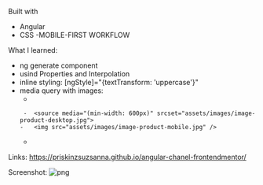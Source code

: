Built with

- Angular
- CSS
 -MOBILE-FIRST WORKFLOW

What I learned:

- ng generate component
- usind Properties and Interpolation
- inline styling: [ngStyle]="{textTransform: 'uppercase'}"
- media query with images: 
     -  <picture>
       -  <source media="(min-width: 600px)" srcset="assets/images/image-product-desktop.jpg">
      -   <img src="assets/images/image-product-mobile.jpg" />
   -  </picture>


Links: https://priskinzsuzsanna.github.io/angular-chanel-frontendmentor/

Screenshot: ![png](https://github.com/PriskinZsuzsanna/angular-photo-gallery/assets/121173949/2351ce15-6093-4979-b796-1680b6a1bde4)

